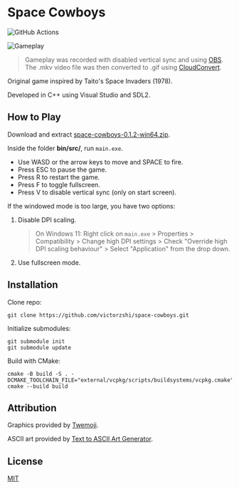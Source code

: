 # Space Cowboys

![GitHub Actions](https://github.com/victorzshi/space-cowboys/actions/workflows/github-actions.yml/badge.svg)

![Gameplay](space-cowboys.gif)

> Gameplay was recorded with disabled vertical sync and using [OBS](https://obsproject.com/).
> The .mkv video file was then converted to .gif using [CloudConvert](https://cloudconvert.com/mkv-to-gif).

Original game inspired by Taito's Space Invaders (1978).

Developed in C++ using Visual Studio and SDL2.

## How to Play

Download and extract [space-cowboys-0.1.2-win64.zip](https://github.com/victorzshi/space-cowboys/releases/download/v0.1.2/space-cowboys-0.1.2-win64.zip).

Inside the folder **bin/src/**, run `main.exe`.

- Use WASD or the arrow keys to move and SPACE to fire.
- Press ESC to pause the game.
- Press R to restart the game.
- Press F to toggle fullscreen.
- Press V to disable vertical sync (only on start screen).

If the windowed mode is too large, you have two options:

1. Disable DPI scaling.
   > On Windows 11: Right click on `main.exe` > Properties > Compatibility > Change high DPI settings > Check "Override high DPI scaling behaviour" > Select "Application" from the drop down.
2. Use fullscreen mode.

## Installation

Clone repo:

```
git clone https://github.com/victorzshi/space-cowboys.git
```

Initialize submodules:

```
git submodule init
git submodule update
```

Build with CMake:

```
cmake -B build -S . -DCMAKE_TOOLCHAIN_FILE="external/vcpkg/scripts/buildsystems/vcpkg.cmake"
cmake --build build
```

## Attribution

Graphics provided by [Twemoji](https://twemoji.twitter.com/).

ASCII art provided by [Text to ASCII Art Generator](https://patorjk.com/software/taag/).

## License

[MIT](https://choosealicense.com/licenses/mit/)
